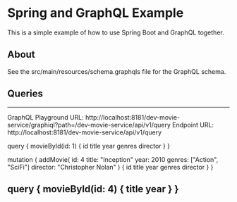 # Spring and GraphQL Example

This is a simple example of how to use Spring Boot and GraphQL together.

## About

See the src/main/resources/schema.graphqls file for the GraphQL schema. 

## Queries

---

GraphQL Playground URL: http://localhost:8181/dev-movie-service/graphiql?path=/dev-movie-service/api/v1/query
Endpoint URL: http://localhost:8181/dev-movie-service/api/v1/query

query {
movieById(id: 1) {
id
title
year
genres
director
}
}

mutation {
addMovie(
id: 4
title: "Inception"
year: 2010
genres: ["Action", "SciFi"]
director: "Christopher Nolan"
) {
id
title
year
genres
director
}
}

query {
movieById(id: 4) {
title
year
}
}
---

